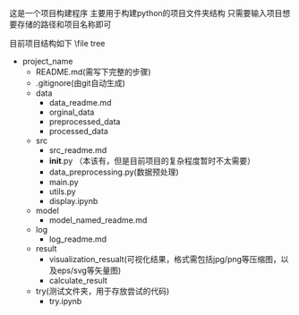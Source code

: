 这是一个项目构建程序
主要用于构建python的项目文件夹结构
只需要输入项目想要存储的路径和项目名称即可

目前项目结构如下
\file tree
- project_name
  - README.md(需写下完整的步骤)
  - .gitignore(由git自动生成)
  - data
    - data_readme.md
    - orginal_data
    - preprocessed_data
    - processed_data
  - src
    - src_readme.md
    - __init__.py （本该有，但是目前项目的复杂程度暂时不太需要）
    - data_preprocessing.py(数据预处理)
	- main.py
	- utils.py
    - display.ipynb
  - model
    - model_named_readme.md
  - log
    - log_readme.md
  - result
    - visualization_resualt(可视化结果，格式需包括jpg/png等压缩图，以及eps/svg等矢量图)
    - calculate_result
  - try(测试文件夹，用于存放尝试的代码)
    - try.ipynb